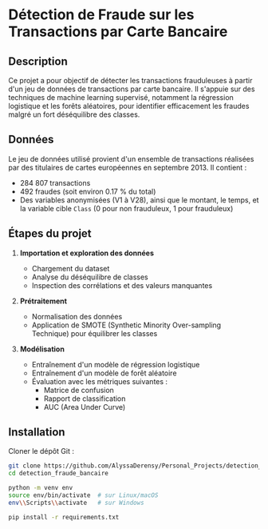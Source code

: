 # Détection de Fraude sur les Transactions par Carte Bancaire

## Description

Ce projet a pour objectif de détecter les transactions frauduleuses à partir d'un jeu de données de transactions par carte bancaire. Il s'appuie sur des techniques de machine learning supervisé, notamment la régression logistique et les forêts aléatoires, pour identifier efficacement les fraudes malgré un fort déséquilibre des classes.

## Données

Le jeu de données utilisé provient d'un ensemble de transactions réalisées par des titulaires de cartes européennes en septembre 2013. Il contient :

- 284 807 transactions
- 492 fraudes (soit environ 0.17 % du total)
- Des variables anonymisées (V1 à V28), ainsi que le montant, le temps, et la variable cible `Class` (0 pour non frauduleux, 1 pour frauduleux)

## Étapes du projet

1. **Importation et exploration des données**
   - Chargement du dataset
   - Analyse du déséquilibre de classes
   - Inspection des corrélations et des valeurs manquantes

2. **Prétraitement**
   - Normalisation des données
   - Application de SMOTE (Synthetic Minority Over-sampling Technique) pour équilibrer les classes

3. **Modélisation**
   - Entraînement d'un modèle de régression logistique
   - Entraînement d'un modèle de forêt aléatoire
   - Évaluation avec les métriques suivantes :
     - Matrice de confusion
     - Rapport de classification
     - AUC (Area Under Curve)

## Installation

Cloner le dépôt Git :

```bash
git clone https://github.com/AlyssaDerensy/Personal_Projects/detection_fraude_bancaire
cd detection_fraude_bancaire

python -m venv env
source env/bin/activate  # sur Linux/macOS
env\\Scripts\\activate   # sur Windows

pip install -r requirements.txt
